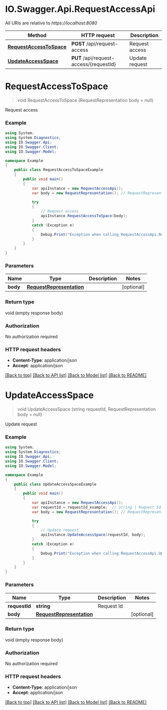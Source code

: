 # IO.Swagger.Api.RequestAccessApi

All URIs are relative to *https://localhost:8080*

Method | HTTP request | Description
------------- | ------------- | -------------
[**RequestAccessToSpace**](RequestAccessApi.md#requestaccesstospace) | **POST** /api/request-access | Request access
[**UpdateAccessSpace**](RequestAccessApi.md#updateaccessspace) | **PUT** /api/request-access/{requestId} | Update request


<a name="requestaccesstospace"></a>
# **RequestAccessToSpace**
> void RequestAccessToSpace (RequestRepresentation body = null)

Request access

### Example
```csharp
using System;
using System.Diagnostics;
using IO.Swagger.Api;
using IO.Swagger.Client;
using IO.Swagger.Model;

namespace Example
{
    public class RequestAccessToSpaceExample
    {
        public void main()
        {
            var apiInstance = new RequestAccessApi();
            var body = new RequestRepresentation(); // RequestRepresentation |  (optional) 

            try
            {
                // Request access
                apiInstance.RequestAccessToSpace(body);
            }
            catch (Exception e)
            {
                Debug.Print("Exception when calling RequestAccessApi.RequestAccessToSpace: " + e.Message );
            }
        }
    }
}
```

### Parameters

Name | Type | Description  | Notes
------------- | ------------- | ------------- | -------------
 **body** | [**RequestRepresentation**](RequestRepresentation.md)|  | [optional] 

### Return type

void (empty response body)

### Authorization

No authorization required

### HTTP request headers

 - **Content-Type**: application/json
 - **Accept**: application/json

[[Back to top]](#) [[Back to API list]](../README.md#documentation-for-api-endpoints) [[Back to Model list]](../README.md#documentation-for-models) [[Back to README]](../README.md)

<a name="updateaccessspace"></a>
# **UpdateAccessSpace**
> void UpdateAccessSpace (string requestId, RequestRepresentation body = null)

Update request

### Example
```csharp
using System;
using System.Diagnostics;
using IO.Swagger.Api;
using IO.Swagger.Client;
using IO.Swagger.Model;

namespace Example
{
    public class UpdateAccessSpaceExample
    {
        public void main()
        {
            var apiInstance = new RequestAccessApi();
            var requestId = requestId_example;  // string | Request Id
            var body = new RequestRepresentation(); // RequestRepresentation |  (optional) 

            try
            {
                // Update request
                apiInstance.UpdateAccessSpace(requestId, body);
            }
            catch (Exception e)
            {
                Debug.Print("Exception when calling RequestAccessApi.UpdateAccessSpace: " + e.Message );
            }
        }
    }
}
```

### Parameters

Name | Type | Description  | Notes
------------- | ------------- | ------------- | -------------
 **requestId** | **string**| Request Id | 
 **body** | [**RequestRepresentation**](RequestRepresentation.md)|  | [optional] 

### Return type

void (empty response body)

### Authorization

No authorization required

### HTTP request headers

 - **Content-Type**: application/json
 - **Accept**: application/json

[[Back to top]](#) [[Back to API list]](../README.md#documentation-for-api-endpoints) [[Back to Model list]](../README.md#documentation-for-models) [[Back to README]](../README.md)


